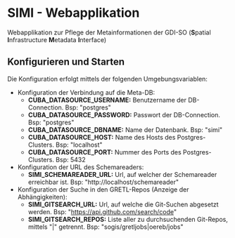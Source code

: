 # SIMI - Webapplikation

Webapplikation zur Pflege der Metainformationen der GDI-SO (**S**patial **I**nfrastructure **M**etadata **I**nterface)

## Konfigurieren und Starten

Die Konfiguration erfolgt mittels der folgenden Umgebungsvariablen:

* Konfiguration der Verbindung auf die Meta-DB:
  * **CUBA_DATASOURCE_USERNAME:** Benutzername der DB-Connection. Bsp: "postgres"
  * **CUBA_DATASOURCE_PASSWORD:** Passwort der DB-Connection. Bsp: "postgres"
  * **CUBA_DATASOURCE_DBNAME:** Name der Datenbank. Bsp: "simi"
  * **CUBA_DATASOURCE_HOST:** Name des Hosts des Postgres-Clusters. Bsp: "localhost"
  * **CUBA_DATASOURCE_PORT:** Nummer des Ports des Postgres-Clusters. Bsp: 5432
* Konfiguration der URL des Schemareaders:
  * **SIMI_SCHEMAREADER_URL:** Url, auf welcher der Schemareader erreichbar ist. Bsp: "http://localhost/schemareader"
* Konfiguration der Suche in den GRETL-Repos (Anzeige der Abhängigkeiten):
  * **SIMI_GITSEARCH_URL:** Url, auf welche die Git-Suchen abgesetzt werden. Bsp: "https://api.github.com/search/code"
  * **SIMI_GITSEARCH_REPOS:** Liste aller zu durchsuchenden Git-Repos, mittels "|" getrennt. Bsp: "sogis/gretljobs|oereb/jobs"